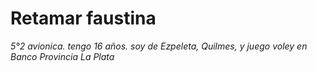 # Retamar faustina
*5°2 avionica.*
*tengo 16 años.*
*soy de Ezpeleta, Quilmes, y juego voley en Banco Provincia La Plata*
